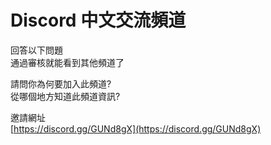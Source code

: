 # Discord 中文交流頻道

回答以下問題  
通過審核就能看到其他頻道了

請問你為何要加入此頻道?  
從哪個地方知道此頻道資訊?

邀請網址  
[https://discord.gg/GUNd8gX](https://discord.gg/GUNd8gX)
